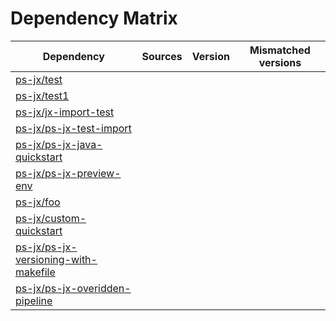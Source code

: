 # Dependency Matrix

Dependency | Sources | Version | Mismatched versions
---------- | ------- | ------- | -------------------
[ps-jx/test](https://github.com/ps-jx/test.git) |  | []() | 
[ps-jx/test1](https://github.com/ps-jx/test1.git) |  | []() | 
[ps-jx/jx-import-test](https://github.com/ps-jx/jx-import-test.git) |  | []() | 
[ps-jx/ps-jx-test-import](https://github.com/ps-jx/ps-jx-test-import.git) |  | []() | 
[ps-jx/ps-jx-java-quickstart](https://github.com/ps-jx/ps-jx-java-quickstart.git) |  | []() | 
[ps-jx/ps-jx-preview-env](https://github.com/ps-jx/ps-jx-preview-env.git) |  | []() | 
[ps-jx/foo](https://github.com/ps-jx/foo.git) |  | []() | 
[ps-jx/custom-quickstart](https://github.com/ps-jx/custom-quickstart.git) |  | []() | 
[ps-jx/ps-jx-versioning-with-makefile](https://github.com/ps-jx/ps-jx-versioning-with-makefile.git) |  | []() | 
[ps-jx/ps-jx-overidden-pipeline](https://github.com/ps-jx/ps-jx-overidden-pipeline.git) |  | []() | 
